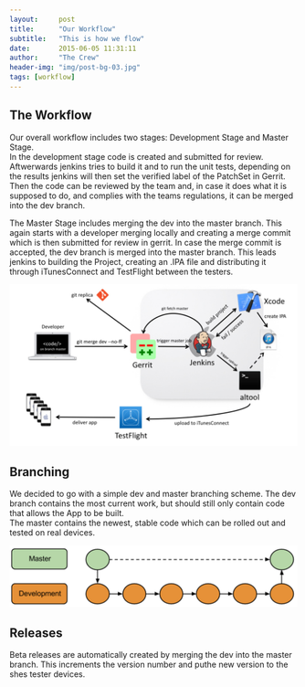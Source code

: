 ```yaml
---
layout:     post
title:      "Our Workflow"
subtitle:   "This is how we flow"
date:       2015-06-05 11:31:11
author:     "The Crew"
header-img: "img/post-bg-03.jpg"
tags: [workflow]
---
```


## The Workflow
Our overall workflow includes two stages: Development Stage and Master Stage.<br>
In the development stage code is created and submitted for review. Aftwerwards jenkins tries to build it and to run the unit tests, depending on the results jenkins will then set the verified label of the PatchSet in Gerrit. Then the code can be reviewed by the team and, in case it does what it is supposed to do, and complies with the teams regulations, it can be merged into the dev branch.

The Master Stage includes merging the dev into the master branch. This again starts with a developer merging locally and creating a merge commit which is then submitted for review in gerrit. In case the merge commit is accepted, the dev branch is merged into the master branch. This leads jenkins to building the Project, creating an .IPA file and distributing it through iTunesConnect and TestFlight between the testers.

![Workflow](/img/workflow-master.jpg)


## Branching

We decided to go with a simple dev and master branching scheme. The dev branch contains the most current work, but should still only contain code that allows the App to be built.<br>
The master contains the newest, stable code which can be rolled out and tested on real devices. 

![Branching](/img/branching.PNG)



## Releases
Beta releases are automatically created by merging the dev into the master branch. This increments the version number and puthe new version to the shes tester devices.